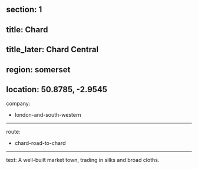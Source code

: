 ﻿section: 1
----
title: Chard
----
title_later: Chard Central
----
region: somerset
----
location: 50.8785, -2.9545
----
company:
- london-and-south-western
----
route:
- chard-road-to-chard
----
text: A well-built market town, trading in silks and broad cloths.
